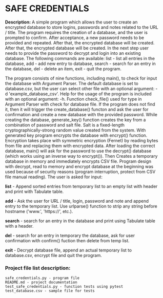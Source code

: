 # **SAFE CREDENTIALS**


**Description:** A simple program which allows the user to create an encrypted database to store logins, passwords and notes related to the URL / title. The program requires the creation of a database, and the user is prompted to confirm. After acceptance, a new password needs to be provided and repeated. After that, the encrypted database will be created. After that, the encrypted database will be created. In the next step user needs to provide the password to decrypt and login into an existing database. The following commands are available: list - list all entries in the database, add - add new entry to database, search - search for an entry in the database, del - delete an item, exit - quit the program.

The program consists of nine functions, including main(), to check for input the database with Argument Parser. The default database is set to database.csv, but the user can select other file with an optional argument: -d 'example_database_csv'. Help for the usage of the program is included with an optional argument: -h. Function check_file() used for type in Argument Parser with check for database file.
If the program does not find it, then it will trigger the create_database() functon and ask the user for confirmation and create a new database with the provided password. While creating the database, generate_key() function creates the key from a combination of password and salt file. Salt is a fixed-length cryptographically-strong random value created from the system. With generated key program encrypts the database with encrypt() function. Encryption takes place with symmetric encryption (Fernet) by reading bytes from file and replacing them with encrypted data. After loading the correct database, main() will ask for the password to use the decrypt() database (which works using an inverse way to encrypt()). Then Creates a temporary database in memory and immediately encrypts CSV file. Program design with decrypt, read to memory and encrypt database at the beginning was used because of security reasons (program interruption, protect from CSV file manual reading). The user is asked for input:

**list** - Append sorted entries from temporary list to an empty list with header and print with Tabulate table.

**add** - Ask the user for URL / title, login, password and note and append entry to the temporary list. Use urlparse() function to strip any string before hostname ('www.', 'https://', etc.).

**search** - search for an entry in the database and print using Tabulate table with a header.

**del** - search for an entry in temporary the database, ask for user confirmation with confirm() fuction then delete from temp list.

**exit** - Decrypt database file, append an actual temporary list to database.csv, encrypt file and quit the program.

### Project file list description:

    safe_credentials.py - program file
    README.md - project documentation
    test_safe_credentials.py - function tests using pytest
    test_database.csv - sample file for tests


